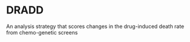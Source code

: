 # DRADD
An analysis strategy that scores changes in the drug-induced death rate from chemo-genetic screens
